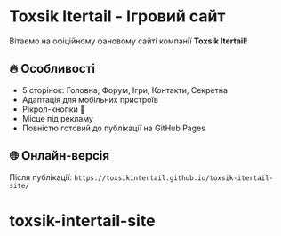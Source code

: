 # Toxsik Itertail - Ігровий сайт

Вітаємо на офіційному фановому сайті компанії **Toxsik Itertail**!

## 🔥 Особливості
- 5 сторінок: Головна, Форум, Ігри, Контакти, Секретна
- Адаптація для мобільних пристроїв
- Рікрол-кнопки 🎵
- Місце під рекламу
- Повністю готовий до публікації на GitHub Pages

## 🌐 Онлайн-версія
Після публікації: `https://toxsikintertail.github.io/toxsik-itertail-site/`
# toxsik-intertail-site

